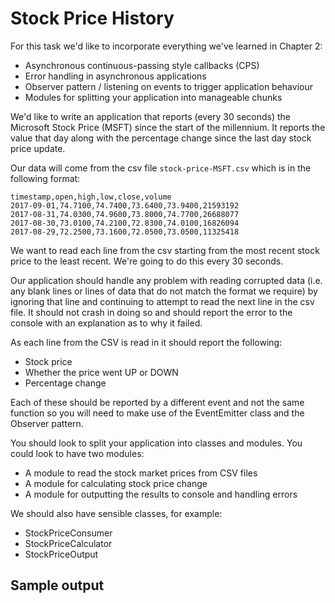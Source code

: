 # Stock Price History

For this task we'd like to incorporate everything we've learned in Chapter 2:

 * Asynchronous continuous-passing style callbacks (CPS)
 * Error handling in asynchronous applications
 * Observer pattern / listening on events to trigger application behaviour
 * Modules for splitting your application into manageable chunks

We'd like to write an application that reports (every 30 seconds) the Microsoft Stock Price (MSFT) since the start of the millennium. It reports the value that day along with the percentage change since the last day stock price update.

Our data will come from the csv file `stock-price-MSFT.csv` which is in the following format:

``` csv
timestamp,open,high,low,close,volume
2017-09-01,74.7100,74.7400,73.6400,73.9400,21593192
2017-08-31,74.0300,74.9600,73.8000,74.7700,26688077
2017-08-30,73.0100,74.2100,72.8300,74.0100,16826094
2017-08-29,72.2500,73.1600,72.0500,73.0500,11325418
```

We want to read each line from the csv starting from the most recent stock price to the least recent. We're going to do this every 30 seconds.

Our application should handle any problem with reading corrupted data (i.e. any blank lines or lines of data that do not match the format we require) by ignoring that line and continuing to attempt to read the next line in the csv file. It should not crash in doing so and should report the error to the console with an explanation as to why it failed.

As each line from the CSV is read in it should report the following:

 * Stock price
 * Whether the price went UP or DOWN
 * Percentage change

Each of these should be reported by a different event and not the same function so you will need to make use of the EventEmitter class and the Observer pattern.

You should look to split your application into classes and modules. You could look to have two modules:

 * A module to read the stock market prices from CSV files
 * A module for calculating stock price change
 * A module for outputting the results to console and handling errors

We should also have sensible classes, for example:

 * StockPriceConsumer
 * StockPriceCalculator
 * StockPriceOutput

## Sample output
